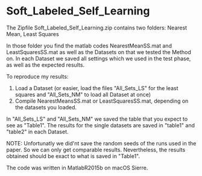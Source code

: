 # Soft_Labeled_Self_Learning

The Zipfile Soft_Labeled_Self_Learning.zip contains two folders: Nearest Mean, Least Squares

In those folder you find the matlab codes NearestMeanSS.mat and LeastSquaresSS.mat
as well as the Datasets on that we tested the Method on. In each Dataset we saved all settings which we used in the test phase, as well as the expected results.

To reproduce my results: 

1. Load a Dataset (or easier, load the files "All_Sets_LS" for the least squares and "All_Sets_NM" to load all Dataset at once)
2. Compile NearestMeansSS.mat or LeastSquaresSS.mat, depending on the datasets you loaded.

In "All_Sets_LS" and "All_Sets_NM" we saved the table that you expect to see as "Table1". The results for the single datasets are saved in "table1" and "table2" in each Dataset.

NOTE: Unfortunatly we did'nt save the random seeds of the runs used in the paper. So we can only get comparable results. Nevertheless, the results obtained should be exact to what is saved in "Table1".

The code was written in MatlabR2015b on macOS Sierre.
